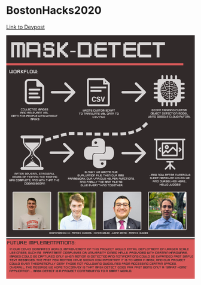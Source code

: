 # BostonHacks2020
[Link to Devpost](https://devpost.com/software/mask-detect-mj765p)

![image](./ourStory.png)
